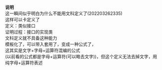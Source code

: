 **说明**  
这一瞬间似乎明白为什么不能用文科定义了(202203262335)  
这样可以卡定义了  
定义：类似接口  
证明过程：接口的实现类  
文科定义就不具备这种能力  
模板化了，可以带入套用了，变成一种公式了，  
这其实是文字+字母+运算符混编的公式  
(以前看的公式都是字母+运算符(可以略去文字))，但这个定义无法去掉文字，用纯字母+运算符表述  
